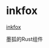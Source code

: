# inkfox

[inkfox](https://socialify.git.ci/MoFox-Studio/inkfox/image?description=1&forks=1&language=1&logo=https%3A%2F%2Fyouke1.picui.cn%2Fs1%2F2025%2F10%2F06%2F68e2ab191a629.jpg&name=1&pulls=1&stargazers=1&theme=Light)

墨狐的Rust组件
